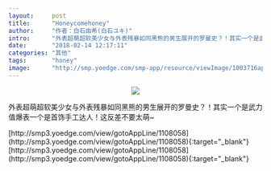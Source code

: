 ```yaml
---
layout:     post
title:      "Honeycomehoney"
author:     "作者：白石由希(白石ユキ)"
intro:      "外表超萌超软美少女与外表残暴如同黑熊的男生展开的罗曼史？！其实一个是武力值爆表一个是首饰手工达人！这反差不要太萌~"
date:       "2018-02-14 12:17:11"
categories: "其他"
tags:       "honey"
image:      "http://smp.yoedge.com/smp-app/resource/viewImage/1003716appline.png"
---
```

<div style="text-align: center">
<p><img src="http://smp.yoedge.com/smp-app/resource/viewImage/1003716appline.png"/></p>
</div>
<p class="post-meta">
<span>外表超萌超软美少女与外表残暴如同黑熊的男生展开的罗曼史？！其实一个是武力值爆表一个是首饰手工达人！这反差不要太萌~</span>
</p>
[http://smp3.yoedge.com/view/gotoAppLine/1108058](http://smp3.yoedge.com/view/gotoAppLine/1108058){:target="_blank"}
[http://smp3.yoedge.com/view/gotoAppLine/1108058](http://smp3.yoedge.com/view/gotoAppLine/1108058){:target="_blank"}


